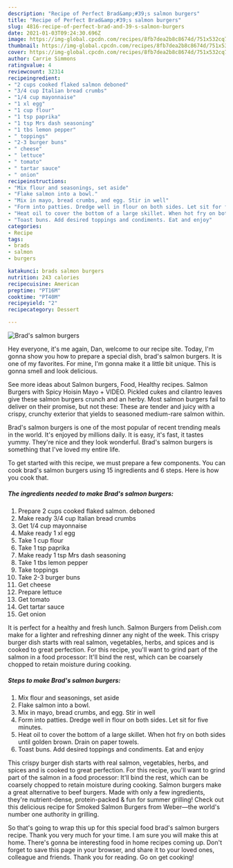 ```yaml
---
description: "Recipe of Perfect Brad&amp;#39;s salmon burgers"
title: "Recipe of Perfect Brad&amp;#39;s salmon burgers"
slug: 4816-recipe-of-perfect-brad-and-39-s-salmon-burgers
date: 2021-01-03T09:24:30.696Z
image: https://img-global.cpcdn.com/recipes/8fb7dea2b8c8674d/751x532cq70/brads-salmon-burgers-recipe-main-photo.jpg
thumbnail: https://img-global.cpcdn.com/recipes/8fb7dea2b8c8674d/751x532cq70/brads-salmon-burgers-recipe-main-photo.jpg
cover: https://img-global.cpcdn.com/recipes/8fb7dea2b8c8674d/751x532cq70/brads-salmon-burgers-recipe-main-photo.jpg
author: Carrie Simmons
ratingvalue: 4
reviewcount: 32314
recipeingredient:
- "2 cups cooked flaked salmon deboned"
- "3/4 cup Italian bread crumbs"
- "1/4 cup mayonnaise"
- "1 xl egg"
- "1 cup flour"
- "1 tsp paprika"
- "1 tsp Mrs dash seasoning"
- "1 tbs lemon pepper"
- " toppings"
- "2-3 burger buns"
- " cheese"
- " lettuce"
- " tomato"
- " tartar sauce"
- " onion"
recipeinstructions:
- "Mix flour and seasonings, set aside"
- "Flake salmon into a bowl."
- "Mix in mayo, bread crumbs, and egg. Stir in well"
- "Form into patties. Dredge well in flour on both sides. Let sit for five minutes."
- "Heat oil to cover the bottom of a large skillet. When hot fry on both sides until golden brown. Drain on paper towels."
- "Toast buns. Add desired toppings and condiments. Eat and enjoy"
categories:
- Recipe
tags:
- brads
- salmon
- burgers

katakunci: brads salmon burgers 
nutrition: 243 calories
recipecuisine: American
preptime: "PT16M"
cooktime: "PT40M"
recipeyield: "2"
recipecategory: Dessert

---
```



![Brad&#39;s salmon burgers](https://img-global.cpcdn.com/recipes/8fb7dea2b8c8674d/751x532cq70/brads-salmon-burgers-recipe-main-photo.jpg)

Hey everyone, it's me again, Dan, welcome to our recipe site. Today, I'm gonna show you how to prepare a special dish, brad&#39;s salmon burgers. It is one of my favorites. For mine, I'm gonna make it a little bit unique. This is gonna smell and look delicious.

See more ideas about Salmon burgers, Food, Healthy recipes. Salmon Burgers with Spicy Hoisin Mayo + VIDEO. Pickled cukes and cilantro leaves give these salmon burgers crunch and an herby. Most salmon burgers fail to deliver on their promise, but not these: These are tender and juicy with a crispy, crunchy exterior that yields to seasoned medium-rare salmon within.

Brad&#39;s salmon burgers is one of the most popular of recent trending meals in the world. It's enjoyed by millions daily. It is easy, it's fast, it tastes yummy. They're nice and they look wonderful. Brad&#39;s salmon burgers is something that I've loved my entire life.


To get started with this recipe, we must prepare a few components. You can cook brad&#39;s salmon burgers using 15 ingredients and 6 steps. Here is how you cook that.

<!--inarticleads1-->

##### The ingredients needed to make Brad&#39;s salmon burgers:

1. Prepare 2 cups cooked flaked salmon. deboned
1. Make ready 3/4 cup Italian bread crumbs
1. Get 1/4 cup mayonnaise
1. Make ready 1 xl egg
1. Take 1 cup flour
1. Take 1 tsp paprika
1. Make ready 1 tsp Mrs dash seasoning
1. Take 1 tbs lemon pepper
1. Take  toppings
1. Take 2-3 burger buns
1. Get  cheese
1. Prepare  lettuce
1. Get  tomato
1. Get  tartar sauce
1. Get  onion


It is perfect for a healthy and fresh lunch. Salmon Burgers from Delish.com make for a lighter and refreshing dinner any night of the week. This crispy burger dish starts with real salmon, vegetables, herbs, and spices and is cooked to great perfection. For this recipe, you&#39;ll want to grind part of the salmon in a food processor: It&#39;ll bind the rest, which can be coarsely chopped to retain moisture during cooking. 

<!--inarticleads2-->

##### Steps to make Brad&#39;s salmon burgers:

1. Mix flour and seasonings, set aside
1. Flake salmon into a bowl.
1. Mix in mayo, bread crumbs, and egg. Stir in well
1. Form into patties. Dredge well in flour on both sides. Let sit for five minutes.
1. Heat oil to cover the bottom of a large skillet. When hot fry on both sides until golden brown. Drain on paper towels.
1. Toast buns. Add desired toppings and condiments. Eat and enjoy


This crispy burger dish starts with real salmon, vegetables, herbs, and spices and is cooked to great perfection. For this recipe, you&#39;ll want to grind part of the salmon in a food processor: It&#39;ll bind the rest, which can be coarsely chopped to retain moisture during cooking. Salmon burgers make a great alternative to beef burgers. Made with only a few ingredients, they&#39;re nutrient-dense, protein-packed &amp; fun for summer grilling! Check out this delicious recipe for Smoked Salmon Burgers from Weber—the world&#39;s number one authority in grilling. 

So that's going to wrap this up for this special food brad&#39;s salmon burgers recipe. Thank you very much for your time. I am sure you will make this at home. There's gonna be interesting food in home recipes coming up. Don't forget to save this page in your browser, and share it to your loved ones, colleague and friends. Thank you for reading. Go on get cooking!
